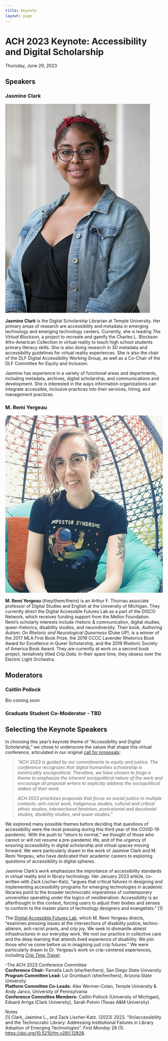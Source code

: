 ```yaml
---
title: Keynote
layout: page
---
```


# ACH 2023 Keynote: Accessibility and Digital Scholarship
Thursday, June 29, 2023

## Speakers
### Jasmine Clark
![Jasmine Clark Photo](/assets/img/clark_headshot.jpg "Jasmine Clark Photo")

**Jasmine Clark** is the Digital Scholarship Librarian at Temple University. Her primary areas of research are accessibility and metadata in emerging technology and emerging technology centers. Currently, she is leading *The Virtual Blockson*, a project to recreate and gamify the Charles L. Blockson Afro-American Collection in virtual reality to teach high school students primary literacy skills. She is also doing research in 3D metadata and accessibility guidelines for virtual reality experiences. She is also the chair of the DLF Digital Accessibility Working Group, as well as a Co-Chair of the DLF Committee for Equity and Inclusion.  
 
Jasmine has experience in a variety of functional areas and departments, including metadata, archives, digital scholarship, and communications and development. She is interested in the ways information organizations can integrate accessible, inclusive practices into their services, hiring, and management practices.

### M. Remi Yergeau
![M. Remi Yergeau Photo](/assets/img/remiyergeau.jpeg "M. Remi Yergeau Photo")

**M. Remi Yergeau** (they/them/theirs) is an Arthur F. Thurnau associate professor of Digital Studies and English at the University of Michigan. They currently direct the Digital Accessible Futures Lab as a part of the DISCO Network, which receives funding support from the Mellon Foundation. Remi’s scholarly interests include rhetoric & communication, digital studies, queer rhetorics, disability studies, and neurodiversity. Their book, *Authoring Autism: On Rhetoric and Neurological Queerness* (Duke UP), is a winner of the 2017 MLA First Book Prize, the 2019 CCCC Lavender Rhetorics Book Award for Excellence in Queer Scholarship, and the 2019 Rhetoric Society of America Book Award. They are currently at work on a second book project, tentatively titled *Crip Data*. In their spare time, they obsess over the Electric Light Orchestra.

## Moderators
### Caitlin Pollock
Bio coming soon

### Graduate Student Co-Moderator - TBD

## Selecting the Keynote Speakers
In choosing this year’s keynote theme of “Accessibility and Digital Scholarship,” we chose to underscore the values that shape this virtual conference, articulated in our original [call for proposals](https://ach2023.ach.org/en/cfp/):

> *“ACH 2023 is guided by our commitments to equity and justice. The conference recognizes that digital humanities scholarship is inextricably sociopolitical. Therefore, we have chosen to forgo a theme to emphasize the inherent sociopolitical nature of the work and encourage all proposal writers to explicitly address the sociopolitical stakes of their work.*

> *ACH 2023 prioritizes proposals that focus on social justice in multiple contexts: anti-racist work, Indigenous studies, cultural and critical ethnic studies, intersectional feminism, postcolonial and decolonial studies, disability studies, and queer studies.”*

We explored many possible themes before deciding that questions of accessibility were the most pressing during this third year of the COVID-19 pandemic. With the push to “return to normal,” we thought of those who cannot or will not resume a pre-pandemic life, and of the urgency of ensuring accessibility in digital scholarship and virtual spaces moving forward. We were particularly drawn to the work of Jasmine Clark and M. Remi Yergeau, who have dedicated their academic careers to exploring questions of accessibility in digital spheres. 

Jasmine Clark’s work emphasizes the importance of accessibility standards in virtual reality and in library technology. Her January 2023 article, co-written with Zack Lischer-Katz, “argues that critical failures in designing and implementing accessibility programs for emerging technologies in academic libraries point to the broader technocratic imperatives of contemporary universities operating under the logics of neoliberalism. Accessibility is an afterthought in this context, forcing users to adjust their bodies and senses to conform to the master plans of technology designers and evangelists.” [1]

The [Digital Accessible Futures Lab](https://accessiblefutures.net/), which M. Remi Yergeau directs, “examines pressing issues at the intersections of disability justice, techno-ableism, anti-racist praxis, and crip joy. We seek to dismantle ableist infrastructures in our everyday work. We root our practice in collective care and the deep learning that attends lived experience of disability. We join those who’ve come before us in imagining just crip futures.” We were particularly drawn to Dr. Yergeau’s work on crip-centered experiences, including *[Crip Time Travel](https://accessiblefutures.net/projects/)*. 

-The ACH 2023 Conference Committee  
**Conference Chair:** Pamella Lach (she/her/hers), San Diego State University  
**Program Committee Lead:** Liz Grumbach (she/her/hers), Arizona State University  
**Platform Committee Co-Leads:** Alex Wermer-Colan, Temple University & Andy Janco, University of Pennsylvania  
**Conference Committee Members:** Caitlin Pollock (University of Michigan), Eduard Arriga (Clark University), Sarah Potvin (Texas A&M University)

Notes  
[1] Clark, Jasmine L., and Zack Lischer-Katz. (2023) 2023. “(In)accessibility and the Technocratic Library: Addressing Institutional Failures in Library Adoption of Emerging Technologies”. *First Monday* 28 (1). https://doi.org/10.5210/fm.v28i1.12928. 


